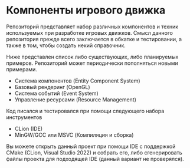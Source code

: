# Компоненты игрового движка
Репозиторий представляет набор различных компонентов и техник используемых при разработке игровых движков. Смысл данного репозитория прежде всего заключается в обкатке и тестировании, а также в том, чтобы создать некий справочник.

Ниже представлен список либо существующих, либо планируемых примеров. Репозиторий может периодически пополняться новыми примерами.

- Система компонентов (Entity Component System)
- Базовый рендеринг (OpenGL)
- Система событий (Event System)
- Управление ресурсами (Resource Management)

Код писался и тестировался при помощи следующего набора инструментов
- CLion (IDE)
- MinGW/GCC или MSVC (Компиляция и сборка)

Вы можете открыть данный проект при помощи IDE с поддержкой CMake (CLion, Visual Studio 2022) и собрать его,
либо сгенерировать файлы проекта для подходящей IDE (данный вариант не проверялся).


